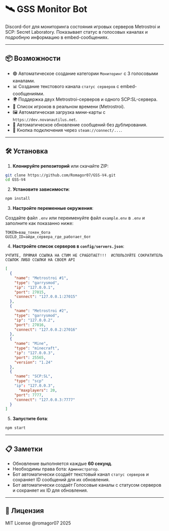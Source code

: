 # 🛰️ GSS Monitor Bot

Discord-бот для мониторинга состояния игровых серверов Metrostroi и SCP: Secret Laboratory. Показывает статус в голосовых каналах и подробную информацию в embed-сообщениях.

---

## 📦 Возможности

- 🟢 Автоматическое создание категории `Мониторинг` с 3 голосовыми каналами.
- 📊 Создание текстового канала `статус серверов` с embed-сообщениями.
- 🌍 Поддержка двух Metrostroi-серверов и одного SCP:SL-сервера.
- 👥 Список игроков в реальном времени (Metrostroi).
- 🖼️ Автоматическая загрузка мини-карты с `https://dev.novanautilus.net`.
- 🔁 Автоматическое обновление сообщений без дублирования.
- 🔗 Кнопка подключения через `steam://connect/...`.

---

## 🛠️ Установка

1. **Клонируйте репозиторий** или скачайте ZIP:

```bash
git clone https://github.com/Romagor07/GSS-V4.git
cd GSS-V4
```

2. **Установите зависимости**:

```bash
npm install
```

3. **Настройте переменные окружения**:

Создайте файл `.env` или переименуйте файл `example.env` в `.env` и заполните как показанно ниже:

```env
TOKEN=ваш_токен_бота
GUILD_ID=айди_сервера_где_работает_бот
```

4. **Настройте список серверов в `config/servers.json`**:

`УЧТИТЕ, ПРЯМАЯ ССЫЛКА НА СТИМ НЕ СРАБОТАЕТ!!!  ИСПОЛЬЗУЙТЕ СОКРАТИТЕЛЬ ССЫЛОК ЛИБО ССЫЛКИ НА СВОЕМ API`

```json
[
  {
    "name": "Metrostroi #1",
    "type": "garrysmod",
    "ip": "127.0.0.1",
    "port": 27015,
    "connect": "127.0.0.1:27015"
  },
  {
    "name": "Metrostroi #2",
    "type": "garrysmod",
    "ip": "127.0.0.2",
    "port": 27016,
    "connect": "127.0.0.2:27016"
  },
  {
	"name": "Mine",
	"type": "minecraft",
	"ip": "127.0.0.3",
	"port": 25565,
	"version": "1.24"
  },
  {
    "name": "SCP:SL",
    "type": "scp"
    "ip": "127.0.0.3",
	  "maxplayers": 20,
    "port": 7777,
    "connect": "127.0.0.3:7777"
  }
]
```

5. **Запустите бота**:

```bash
npm start
```

---

## 📋 Заметки

- Обновление выполняется каждые **60 секунд**.
- Необходимы права бота: `Администратор`.
- Бот автоматически создаёт текстовый канал `статус серверов` и сохраняет ID сообщений для их обновления.
- Бот автоматически создаёт Голосовые каналы с статусом серверов и сохраняет их ID для обновления.

---

## 📃 Лицензия

MIT License @romagor07 2025
